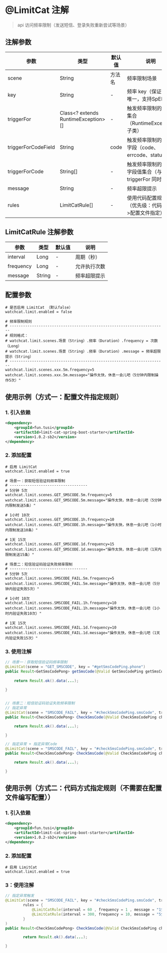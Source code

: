 # @LimitCat 注解
> api 访问频率限制（发送短信、登录失败重新尝试等场景）

## 注解参数
| 参数                 | 类型                                  | 默认值  | 说明                                |
|---------------------|-------------------------------------|------|-----------------------------------|
| scene               | String                              | 方法名  | 频率限制场景                            |
| key                 | String                              | -    | 频率 key（保证全局唯一，支持SpEL）             |
| triggerFor          | Class<? extends RuntimeException>[] | -    | 触发频率限制的异常集合（RuntimeException 子类）  |
| triggerForCodeField | String                              | code | 触发频率限制的异常字段（code、errcode、status等） |
| triggerForCode      | String[]                            | -    | 触发频率限制的异常字段值集合（与 triggerFor 同时使用） |
| message             | String                              | -    | 频率超限提示                            |
| rules               | LimitCatRule[]                      | -    | 使用代码配置规则（优先级：代码指定>配置文件指定）|

## LimitCatRule 注解参数
| 参数        | 类型    | 默认值 | 说明                             |
|-----------|-------|------|--------------------------------|
| interval  | Long  | -  | 周期（秒）                          |
| frequency | Long  | -| 允许执行次数                         |
| message   | String | -| 频率超限提示                         |

## 配置参数
```properties
# 是否启用 LimitCat （默认false）
watchcat.limit.enabled = false

# 频率限制规则
# ----------------------------------------------------------------------
# 规则格式：
# watchcat.limit.scenes.场景（String）.频率（Duration）.frequency = 次数（Long）
# watchcat.limit.scenes.场景（String）.频率（Duration）.message = 频率超限提示（String）
# ----------------------------------------------------------------------
watchcat.limit.scenes.xxx.5m.frequency=5
watchcat.limit.scenes.xxx.5m.message="操作太快，休息一会儿吧（5分钟内限制操作5次）"
```

## 使用示例（方式一：配置文件指定规则）
### 1. 引入依赖
```xml
<dependency>
    <groupId>fun.tusi</groupId>
    <artifactId>limit-cat-spring-boot-starter</artifactId>
    <version>1.0.2-sb2</version>
</dependency>
```

### 2. 添加配置
```properties
# 启用 LimitCat
watchcat.limit.enabled = true

# 场景一：获取短信验证码频率限制
# -----------------------------------
# 5分钟 5次
watchcat.limit.scenes.GET_SMSCODE.5m.frequency=5
watchcat.limit.scenes.GET_SMSCODE.5m.message="操作太快，休息一会儿吧（5分钟内限制发送5条）"

# 1小时 10次
watchcat.limit.scenes.GET_SMSCODE.1h.frequency=10
watchcat.limit.scenes.GET_SMSCODE.1h.message="操作太快，休息一会儿吧（1小时内限制发送10条）"

# 1天 15次
watchcat.limit.scenes.GET_SMSCODE.1d.frequency=15
watchcat.limit.scenes.GET_SMSCODE.1d.message="操作太快，休息一会儿吧（1天内限制发送15条）"

# 场景二：短信验证码验证失败频率限制
# -----------------------------------
# 5分钟 5次
watchcat.limit.scenes.SMSCODE_FAIL.5m.frequency=5
watchcat.limit.scenes.SMSCODE_FAIL.5m.message="操作太快，休息一会儿吧（5分钟内验证失败5次）"

# 1小时 10次
watchcat.limit.scenes.SMSCODE_FAIL.1h.frequency=10
watchcat.limit.scenes.SMSCODE_FAIL.1h.message="操作太快，休息一会儿吧（1小时内验证失败10次）"

# 1天 15次
watchcat.limit.scenes.SMSCODE_FAIL.1d.frequency=10
watchcat.limit.scenes.SMSCODE_FAIL.1d.message="操作太快，休息一会儿吧（1天内验证失败15次）"

```

### 3. 使用注解
```java
// 场景一：获取短信验证码频率限制
@LimitCat(scene = "GET_SMSCODE", key = "#getSmsCodePing.phone")
public Result<GetSmsCodePong> getSmsCode(@Valid GetSmsCodePing getSmsCodePing) {
    
    return Result.ok().data(...);
    
}


// 场景二：短信验证码验证失败频率限制
// 指定异常
@LimitCat(scene = "SMSCODE_FAIL", key = "#checkSmsCodePing.smsCode", triggerFor = BusinessException.class)
public Result<CheckSmsCodePong> CheckSmsCode(@Valid CheckSmsCodePing checkSmsCodePing) {

    return Result.ok().data(...);

}

// 指定异常 + 指定异常Code
@LimitCat(scene = "SMSCODE_FAIL", key = "#checkSmsCodePing.smsCode", triggerFor = BusinessException.class, triggerForCode = {"1000","1001"})
public Result<CheckSmsCodePong> CheckSmsCode(@Valid CheckSmsCodePing checkSmsCodePing) {

    return Result.ok().data(...);

}
```

## 使用示例（方式二：代码方式指定规则（不需要在配置文件编写配置））
### 1. 引入依赖
```xml
<dependency>
    <groupId>fun.tusi</groupId>
    <artifactId>limit-cat-spring-boot-starter</artifactId>
    <version>1.0.2-sb2</version>
</dependency>
```

### 2. 添加配置
```properties
# 启用 LimitCat
watchcat.limit.enabled = true
```

### 3：使用注解
```java
// 指定异常触发
@LimitCat(scene = "SMSCODE_FAIL", key = "#checkSmsCodePing.smsCode", triggerFor = BusinessException.class, 
        rules = {
            @LimitCatRule(interval = 60 , frequency = 1 , message = "1分钟只能错误验证1次"),
            @LimitCatRule(interval = 300, frequency = 10, message = "5分钟只能错误验证10次")
        }
)
public Result<CheckSmsCodePong> CheckSmsCode(@Valid CheckSmsCodePing checkSmsCodePing) {

        return Result.ok().data(...);

}
```